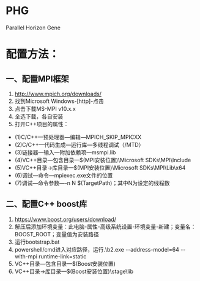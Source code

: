 # PHG
Parallel Horizon Gene
# 配置方法：
## 一、配置MPI框架
1.  http://www.mpich.org/downloads/
2. 找到Microsoft Windows-[http]-点击
3. 点击下载MS-MPI v10.x.x
4. 全选下载，各自安装
5. 打开C++项目的属性：
- (1)C/C++—预处理器—编辑—MPICH_SKIP_MPICXX
- (2)C/C++—代码生成—运行库—多线程调试（/MTD）
- (3)链接器—输入—附加依赖项—msmpi.lib
- (4)VC++目录—包含目录—$(MPI安装位置)\Microsoft SDKs\MPI\Include
- (5)VC++目录→库目录—$(MPI安装位置)\Microsoft SDKs\MPI\Lib\x64
- (6)调试—命令—mpiexec.exe文件的位置
- (7)调试—命令参数—-n N $(TargetPath)；其中N为设定的线程数
## 二、配置C++ boost库
1. https://www.boost.org/users/download/
2. 解压后添加环境变量：此电脑-属性-高级系统设置-环境变量-新建；变量名：BOOST_ROOT；变量值为安装路径
3. 运行bootstrap.bat
4. powershell/cmd进入对应路径，运行.\b2.exe --address-model=64 --with-mpi runtime-link=static
5. VC++目录—包含目录—$(Boost安装位置)
6. VC++目录→库目录—$(Boost安装位置)\stage\lib
